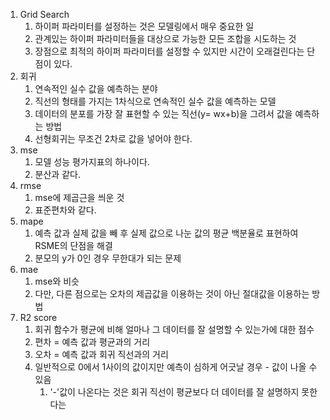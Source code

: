1. Grid Search
   1. 하이퍼 파라미터를 설정하는 것은 모델링에서 매우 중요한 일
   2. 관계있는 하이퍼 파라미터들을  대상으로 가능한 모든 조합을 시도하는 것
   3. 장점으로 최적의 하이퍼 파라미터를 설정할 수 있지만 시간이 오래걸린다는 단점이 있다.
2. 회귀
   1. 연속적인 실수 값을 예측하는 분야
   2. 직선의 형태를 가지는 1차식으로 연속적인 실수 값을 예측하는 모델
   3. 데이터의 분포를 가장 잘 표현할 수 있는 직선(y= wx+b)을 그려서 값을 예측하는 방법
   4. 선형회귀는 무조건 2차로 값을 넣어야 한다. 
3. mse
   1. 모델 성능 평가지표의 하나이다.
   2. 분산과 같다.
4. rmse
   1. mse에 제곱근을 씌운 것
   2. 표준편차와 같다.
5. mape
   1. 예측 값과 실제 값을 빼 후 실제 값으로 나눈 값의 평균 백분율로 표현하여  RSME의 단점을 해결
   2. 분모의 y가 0인 경우 무한대가 되는 문제
6. mae
   1. mse와 비슷
   2. 다만, 다른 점으로는 오차의 제곱값을 이용하는 것이 아닌 절대값을 이용하는 방법
7. R2 score
   1. 회귀 함수가 평균에 비해 얼마나 그 데이터를 잘 설명할 수 있는가에 대한 점수
   2. 편차 = 예측 값과 평균과의 거리
   3. 오차 = 예측 값과 회귀 직선과의 거리
   4. 일반적으로 0에서 1사이의 값이지만 예측이 심하게 어긋날 경우 - 값이 나올 수 있음
      1. '-'값이 나온다는 것은 회귀 직선이 평균보다 더 데이터를 잘 설명하지 못한다는 

